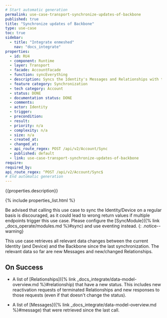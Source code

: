 ```yaml
---
# Start automatic generation
permalink: use-case-transport-synchronize-updates-of-backbone
published: true
title: "Synchronize updates of Backbone"
type: use-case
toc: true
sidebar:
  - title: "Integrate enmeshed"
    nav: "docs_integrate"
properties:
  - id: RU4
  - component: Runtime
  - layer: Transport
  - facade: AccountFacade
  - function: syncEverything
  - description: Syncs the Identity's Messages and Relationships with the Backbone. Checks for new or changed Relationships. Checks for new or updated Messages. Returns all affected Relationships and Messages.
  - feature category: Synchronization
  - tech category: Account
  - status: DONE
  - documentation status: DONE
  - comments:
  - actor: Identity
  - trigger:
  - precondition:
  - result:
  - priority: n/a
  - complexity: n/a
  - size: n/a
  - created_at:
  - changed_at:
  - api_route_regex: POST /api/v2/Account/Sync
  - published: default
  - link: use-case-transport-synchronize-updates-of-backbone
require:
required_by:
api_route_regex: ^POST /api/v2/Account/Sync$
# End automatic generation
---
```


{{properties.description}}

{% include properties_list.html %}

Be advised that calling this use case to sync the Identity/Device on a regular basis is discouraged, as it could lead to wrong return values if multiple endpoints trigger this use case.
Please configure the [SyncModule]({% link _docs_operate/modules.md %}#sync) and use eventing instead.
{: .notice--warning}

This use case retrieves all relevant data changes between the current Identity (and Device) and the Backbone since the last synchronization. The relevant data so far are new Messages and new/changed Relationships.

## On Success

- A list of [Relationships]({% link _docs_integrate/data-model-overview.md %}#relationship) that have a new status. This includes new reactivation requests of terminated Relationships and new responses to those requests (even if that doesn't change the status).

- A list of [Messages]({% link _docs_integrate/data-model-overview.md %}#message) that were retrieved since the last call.
